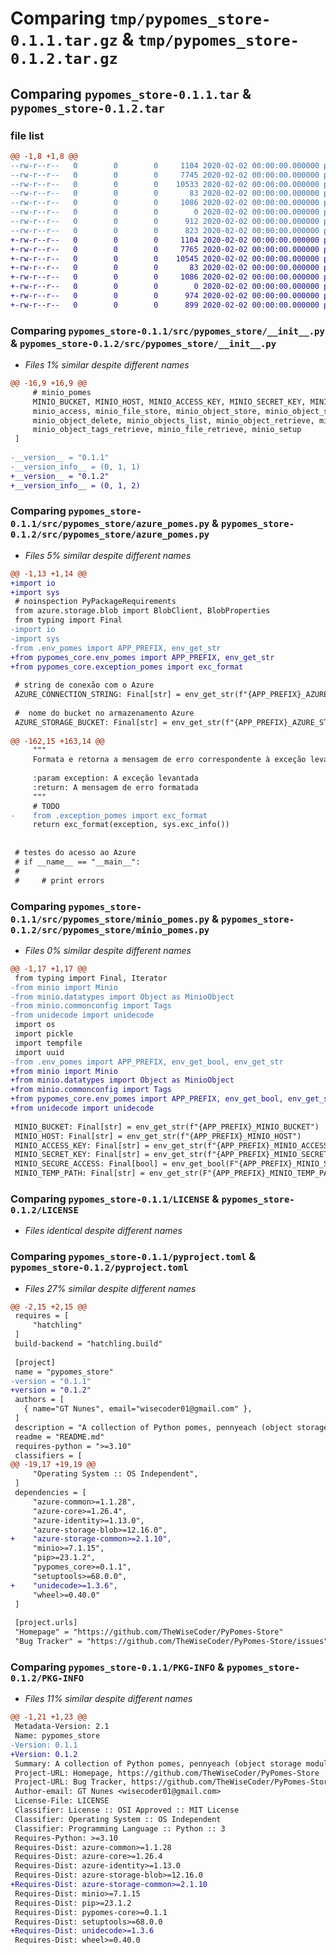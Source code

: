 # Comparing `tmp/pypomes_store-0.1.1.tar.gz` & `tmp/pypomes_store-0.1.2.tar.gz`

## Comparing `pypomes_store-0.1.1.tar` & `pypomes_store-0.1.2.tar`

### file list

```diff
@@ -1,8 +1,8 @@
--rw-r--r--   0        0        0     1104 2020-02-02 00:00:00.000000 pypomes_store-0.1.1/src/pypomes_store/__init__.py
--rw-r--r--   0        0        0     7745 2020-02-02 00:00:00.000000 pypomes_store-0.1.1/src/pypomes_store/azure_pomes.py
--rw-r--r--   0        0        0    10533 2020-02-02 00:00:00.000000 pypomes_store-0.1.1/src/pypomes_store/minio_pomes.py
--rw-r--r--   0        0        0       83 2020-02-02 00:00:00.000000 pypomes_store-0.1.1/.gitignore
--rw-r--r--   0        0        0     1086 2020-02-02 00:00:00.000000 pypomes_store-0.1.1/LICENSE
--rw-r--r--   0        0        0        0 2020-02-02 00:00:00.000000 pypomes_store-0.1.1/README.md
--rw-r--r--   0        0        0      912 2020-02-02 00:00:00.000000 pypomes_store-0.1.1/pyproject.toml
--rw-r--r--   0        0        0      823 2020-02-02 00:00:00.000000 pypomes_store-0.1.1/PKG-INFO
+-rw-r--r--   0        0        0     1104 2020-02-02 00:00:00.000000 pypomes_store-0.1.2/src/pypomes_store/__init__.py
+-rw-r--r--   0        0        0     7765 2020-02-02 00:00:00.000000 pypomes_store-0.1.2/src/pypomes_store/azure_pomes.py
+-rw-r--r--   0        0        0    10545 2020-02-02 00:00:00.000000 pypomes_store-0.1.2/src/pypomes_store/minio_pomes.py
+-rw-r--r--   0        0        0       83 2020-02-02 00:00:00.000000 pypomes_store-0.1.2/.gitignore
+-rw-r--r--   0        0        0     1086 2020-02-02 00:00:00.000000 pypomes_store-0.1.2/LICENSE
+-rw-r--r--   0        0        0        0 2020-02-02 00:00:00.000000 pypomes_store-0.1.2/README.md
+-rw-r--r--   0        0        0      974 2020-02-02 00:00:00.000000 pypomes_store-0.1.2/pyproject.toml
+-rw-r--r--   0        0        0      899 2020-02-02 00:00:00.000000 pypomes_store-0.1.2/PKG-INFO
```

### Comparing `pypomes_store-0.1.1/src/pypomes_store/__init__.py` & `pypomes_store-0.1.2/src/pypomes_store/__init__.py`

 * *Files 1% similar despite different names*

```diff
@@ -16,9 +16,9 @@
     # minio_pomes
     MINIO_BUCKET, MINIO_HOST, MINIO_ACCESS_KEY, MINIO_SECRET_KEY, MINIO_SECURE_ACCESS, MINIO_TEMP_PATH,
     minio_access, minio_file_store, minio_object_store, minio_object_stat,
     minio_object_delete, minio_objects_list, minio_object_retrieve, minio_object_exists,
     minio_object_tags_retrieve, minio_file_retrieve, minio_setup
 ]
 
-__version__ = "0.1.1"
-__version_info__ = (0, 1, 1)
+__version__ = "0.1.2"
+__version_info__ = (0, 1, 2)
```

### Comparing `pypomes_store-0.1.1/src/pypomes_store/azure_pomes.py` & `pypomes_store-0.1.2/src/pypomes_store/azure_pomes.py`

 * *Files 5% similar despite different names*

```diff
@@ -1,13 +1,14 @@
+import io
+import sys
 # noinspection PyPackageRequirements
 from azure.storage.blob import BlobClient, BlobProperties
 from typing import Final
-import io
-import sys
-from .env_pomes import APP_PREFIX, env_get_str
+from pypomes_core.env_pomes import APP_PREFIX, env_get_str
+from pypomes_core.exception_pomes import exc_format
 
 # string de conexão com o Azure
 AZURE_CONNECTION_STRING: Final[str] = env_get_str(f"{APP_PREFIX}_AZURE_CONNECTION_STRING")
 
 #  nome do bucket no armazenamento Azure
 AZURE_STORAGE_BUCKET: Final[str] = env_get_str(f"{APP_PREFIX}_AZURE_STORAGE_BUCKET")
 
@@ -162,15 +163,14 @@
     """
     Formata e retorna a mensagem de erro correspondente à exceção levantada no acesso ao Azure.
 
     :param exception: A exceção levantada
     :return: A mensagem de erro formatada
     """
     # TODO
-    from .exception_pomes import exc_format
     return exc_format(exception, sys.exc_info())
 
 
 # testes do acesso ao Azure
 # if __name__ == "__main__":
 #
 #     # print errors
```

### Comparing `pypomes_store-0.1.1/src/pypomes_store/minio_pomes.py` & `pypomes_store-0.1.2/src/pypomes_store/minio_pomes.py`

 * *Files 0% similar despite different names*

```diff
@@ -1,17 +1,17 @@
 from typing import Final, Iterator
-from minio import Minio
-from minio.datatypes import Object as MinioObject
-from minio.commonconfig import Tags
-from unidecode import unidecode
 import os
 import pickle
 import tempfile
 import uuid
-from .env_pomes import APP_PREFIX, env_get_bool, env_get_str
+from minio import Minio
+from minio.datatypes import Object as MinioObject
+from minio.commonconfig import Tags
+from pypomes_core.env_pomes import APP_PREFIX, env_get_bool, env_get_str
+from unidecode import unidecode
 
 MINIO_BUCKET: Final[str] = env_get_str(f"{APP_PREFIX}_MINIO_BUCKET")
 MINIO_HOST: Final[str] = env_get_str(f"{APP_PREFIX}_MINIO_HOST")
 MINIO_ACCESS_KEY: Final[str] = env_get_str(f"{APP_PREFIX}_MINIO_ACCESS_KEY")
 MINIO_SECRET_KEY: Final[str] = env_get_str(f"{APP_PREFIX}_MINIO_SECRET_KEY")
 MINIO_SECURE_ACCESS: Final[bool] = env_get_bool(F"{APP_PREFIX}_MINIO_SECURE_ACCESS")
 MINIO_TEMP_PATH: Final[str] = env_get_str(F"{APP_PREFIX}_MINIO_TEMP_PATH", tempfile.gettempdir())
```

### Comparing `pypomes_store-0.1.1/LICENSE` & `pypomes_store-0.1.2/LICENSE`

 * *Files identical despite different names*

### Comparing `pypomes_store-0.1.1/pyproject.toml` & `pypomes_store-0.1.2/pyproject.toml`

 * *Files 27% similar despite different names*

```diff
@@ -2,15 +2,15 @@
 requires = [
     "hatchling"
 ]
 build-backend = "hatchling.build"
 
 [project]
 name = "pypomes_store"
-version = "0.1.1"
+version = "0.1.2"
 authors = [
   { name="GT Nunes", email="wisecoder01@gmail.com" },
 ]
 description = "A collection of Python pomes, pennyeach (object storage modules)"
 readme = "README.md"
 requires-python = ">=3.10"
 classifiers = [
@@ -19,17 +19,19 @@
     "Operating System :: OS Independent",
 ]
 dependencies = [
     "azure-common>=1.1.28",
     "azure-core>=1.26.4",
     "azure-identity>=1.13.0",
     "azure-storage-blob>=12.16.0",
+    "azure-storage-common>=2.1.10",
     "minio>=7.1.15",
     "pip>=23.1.2",
     "pypomes_core>=0.1.1",
     "setuptools>=68.0.0",
+    "unidecode>=1.3.6",
     "wheel>=0.40.0"
 ]
 
 [project.urls]
 "Homepage" = "https://github.com/TheWiseCoder/PyPomes-Store"
 "Bug Tracker" = "https://github.com/TheWiseCoder/PyPomes-Store/issues"
```

### Comparing `pypomes_store-0.1.1/PKG-INFO` & `pypomes_store-0.1.2/PKG-INFO`

 * *Files 11% similar despite different names*

```diff
@@ -1,21 +1,23 @@
 Metadata-Version: 2.1
 Name: pypomes_store
-Version: 0.1.1
+Version: 0.1.2
 Summary: A collection of Python pomes, pennyeach (object storage modules)
 Project-URL: Homepage, https://github.com/TheWiseCoder/PyPomes-Store
 Project-URL: Bug Tracker, https://github.com/TheWiseCoder/PyPomes-Store/issues
 Author-email: GT Nunes <wisecoder01@gmail.com>
 License-File: LICENSE
 Classifier: License :: OSI Approved :: MIT License
 Classifier: Operating System :: OS Independent
 Classifier: Programming Language :: Python :: 3
 Requires-Python: >=3.10
 Requires-Dist: azure-common>=1.1.28
 Requires-Dist: azure-core>=1.26.4
 Requires-Dist: azure-identity>=1.13.0
 Requires-Dist: azure-storage-blob>=12.16.0
+Requires-Dist: azure-storage-common>=2.1.10
 Requires-Dist: minio>=7.1.15
 Requires-Dist: pip>=23.1.2
 Requires-Dist: pypomes-core>=0.1.1
 Requires-Dist: setuptools>=68.0.0
+Requires-Dist: unidecode>=1.3.6
 Requires-Dist: wheel>=0.40.0
```

